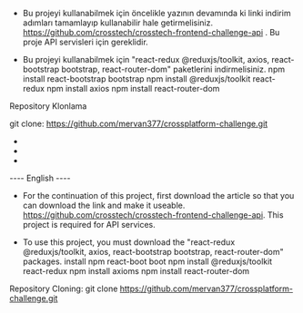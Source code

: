- Bu projeyi kullanabilmek için öncelikle yazının devamında ki linki indirim adımları tamamlayıp kullanabilir hale getirmelisiniz. https://github.com/crosstech/crosstech-frontend-challenge-api . Bu proje API servisleri için gereklidir. 

- Bu projeyi kullanabilmek için "react-redux @reduxjs/toolkit, axios, react-bootstrap bootstrap, react-router-dom" paketlerini indirmelisiniz.
    npm install react-bootstrap bootstrap
    npm install @reduxjs/toolkit react-redux
    npm install axios
    npm install react-router-dom

Repository Klonlama

git clone: https://github.com/mervan377/crossplatform-challenge.git
 
 -
 -
 - 

---- English ----

- For the continuation of this project, first download the article so that you can download the link and make it useable. https://github.com/crosstech/crosstech-frontend-challenge-api. This project is required for API services.

- To use this project, you must download the "react-redux @reduxjs/toolkit, axios, react-bootstrap bootstrap, react-router-dom" packages.
    install npm react-boot boot
    npm install @reduxjs/toolkit react-redux
    npm install axioms
    npm install react-router-dom

Repository Cloning: git clone https://github.com/mervan377/crossplatform-challenge.git
